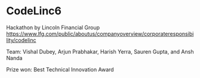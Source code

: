 # CodeLinc6
Hackathon by Lincoln Financial Group 
https://www.lfg.com/public/aboutus/companyoverview/corporateresponsibility/codelinc

Team: Vishal Dubey, Arjun Prabhakar, Harish Yerra, Sauren Gupta, and Ansh Nanda

Prize won: Best Technical Innovation Award
